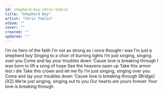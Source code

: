 ```yaml
---
id: shepherd-boy-chris-tomlin
title: "Shepherd Boy"
artist: "Chris Tomlin"
album: ""
cover: ""
created: ""
updated: ""
---
```


I’m no hero of the faith
I’m not as strong as i once thought i was
I’m just a shepherd boy
Singing to a choir of burning lights
I’m just singing, singing over you
Come and lay your troubles down
‘Cause love is breaking through
I was born to lift a song of hope
See the heavens open up
Take this armor lest i die
Take this crown and let me fly
I’m just singing, singing over you
Come and lay your troubles down
‘Cause love is breaking through
[Bridge][X2]
We’re just singing, singing out to you
Our hearts are yours forever
Your love is breaking through